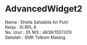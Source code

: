 # AdvancedWidget2

Nama  : Sheila Salsabila Ari Putri <br>
Kelas : XI RPL 6 <br>
No. Urut  : 35
NIS : 4838/1557.070 <br>
Sekolah : SMK Telkom Malang <br>
